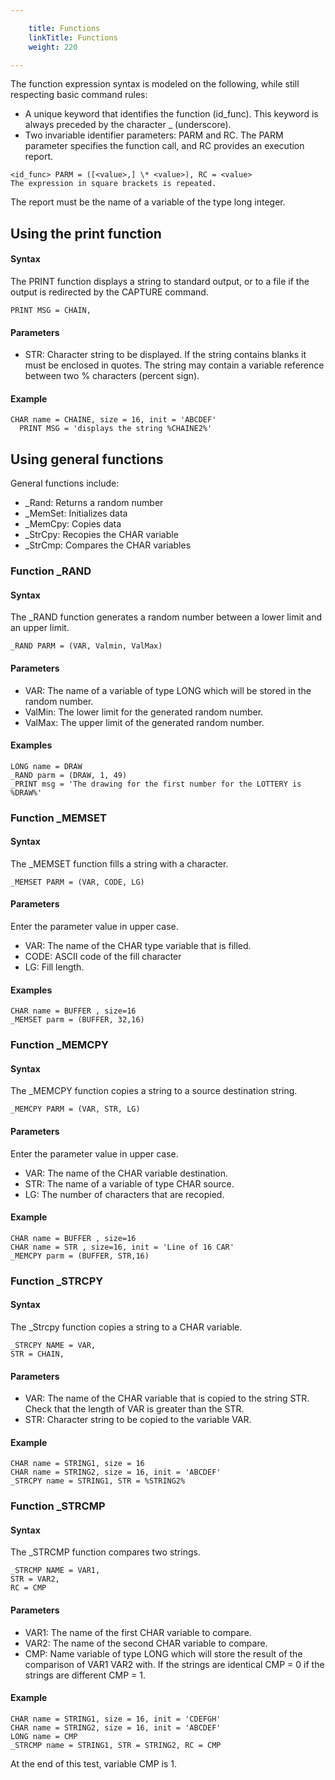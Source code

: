 ```yaml
---

    title: Functions
    linkTitle: Functions
    weight: 220

---
```

The function expression syntax is modeled on the following, while still respecting basic command rules:

- A unique keyword that identifies the function (id\_func). This keyword is always preceded by the character \_ (underscore).
- Two invariable identifier parameters: PARM and RC. The PARM parameter specifies the function call, and RC provides an execution report.

```
<id_func> PARM = ([<value>,] \* <value>), RC = <value>
The expression in square brackets is repeated.
```

The report must be the name of a variable of the type long integer.

## Using the print function

#### Syntax

The PRINT function displays a string to standard output, or to a file if the output is redirected by the CAPTURE command.

```
PRINT MSG = CHAIN​​,
```

#### Parameters

- STR: Character string to be displayed. If the string contains blanks it must be enclosed in quotes. The string may contain a variable reference between two % characters (percent sign).

#### Example

```
CHAR name = CHAINE, size = 16, init = 'ABCDEF'
  PRINT MSG = 'displays the string %CHAINE2%'
```

## Using general functions

General functions include:

- \_Rand: Returns a random number
- \_MemSet: Initializes data
- \_MemCpy: Copies data
- \_StrCpy: Recopies the CHAR variable
- \_StrCmp: Compares the CHAR variables

### Function \_RAND

#### Syntax

The \_RAND function generates a random number between a lower limit and an upper limit.

```
_RAND PARM = (VAR, Valmin, ValMax)
```

#### Parameters

- VAR: The name of a variable of type LONG which will be stored in the random number.
- ValMin: The lower limit for the generated random number.
- ValMax: The upper limit of the generated random number.

#### Examples

```
LONG name = DRAW
_RAND parm = (DRAW, 1, 49)
_PRINT msg = 'The drawing for the first number for the LOTTERY is %DRAW%'
```

### Function \_MEMSET

#### Syntax

The \_MEMSET function fills a string with a character.

```
_MEMSET PARM = (VAR, CODE, LG)
```

#### Parameters

Enter the parameter value in upper case.

- VAR: The name of the CHAR type variable that is filled.
- CODE: ASCII code of the fill character
- LG: Fill length.

#### Examples

```
CHAR name = BUFFER , size=16
_MEMSET parm = (BUFFER, 32,16)
```

### Function \_MEMCPY

#### Syntax

The \_MEMCPY function copies a string to a source destination string.

```
_MEMCPY PARM = (VAR, STR, LG)
```

#### Parameters

Enter the parameter value in upper case.

- VAR: The name of the CHAR variable destination.
- STR: The name of a variable of type CHAR source.
- LG: The number of characters that are recopied.

#### Example

```
CHAR name = BUFFER , size=16
CHAR name = STR , size=16, init = 'Line of 16 CAR'
_MEMCPY parm = (BUFFER, STR,16)
```

### Function \_STRCPY

#### Syntax

The \_Strcpy function copies a string to a CHAR variable.

```
_STRCPY NAME = VAR,
STR = CHAIN,
```

#### Parameters

- VAR: The name of the CHAR variable that is copied to the string STR. Check that the length of VAR is greater than the STR.
- STR: Character string to be copied to the variable VAR.

#### Example

```
CHAR name = STRING1, size = 16
CHAR name = STRING2, size = 16, init = 'ABCDEF'
_STRCPY name = STRING1, STR = %STRING2%
```

### Function \_STRCMP

#### Syntax

The \_STRCMP function compares two strings.

```
_STRCMP NAME = VAR1,
STR = VAR2,
RC = CMP
```

#### Parameters

- VAR1: The name of the first CHAR variable to compare.
- VAR2: The name of the second CHAR variable to compare.
- CMP: Name variable of type LONG which will store the result of the comparison of VAR1 VAR2 with. If the strings are identical CMP = 0 if the strings are different CMP = 1.

#### Example

```
CHAR name = STRING1, size = 16, init = 'CDEFGH'
CHAR name = STRING2, size = 16, init = 'ABCDEF'
LONG name = CMP
_STRCMP name = STRING1, STR = STRING2, RC = CMP
```

At the end of this test, variable CMP is 1.
